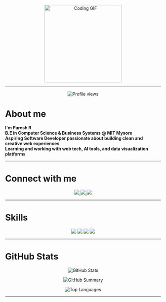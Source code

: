 <p align="center">
  <img src="https://media.giphy.com/media/qgQUggAC3Pfv687qPC/giphy.gif" width="250" alt="Coding GIF"/>
</p>

---

<p align="center">
  <img src="https://komarev.com/ghpvc/?username=Paresh-Gowda&label=Profile%20views&color=0e75b6&style=flat" alt="Profile views" />
</p>

# About me

**I'm Paresh R**<br>
**B.E in Computer Science & Business Systems @ MIT Mysore** <br>
**Aspiring Software Developer passionate about building clean and creative web experiences**  
**Learning and working with web tech, AI tools, and data visualization platforms** 

---

# Connect with me

<p align="center">
  <a href="https://instagram.com/paresh_gowda">
    <img src="https://img.shields.io/badge/Instagram-%23E4405F.svg?style=for-the-badge&logo=Instagram&logoColor=white" />
  </a>
  <a href="https://linkedin.com/in/paresh-r-38095a356">
    <img src="https://img.shields.io/badge/LinkedIn-%230077B5.svg?style=for-the-badge&logo=LinkedIn&logoColor=white" />
  </a>
  <a href="mailto:pareshgowda16@gmail.com">
    <img src="https://img.shields.io/badge/Gmail-D14836?style=for-the-badge&logo=Gmail&logoColor=white" />
  </a>
</p>

---

# Skills

<p align="center">
  <img src="https://img.shields.io/badge/HTML-E34F26?style=for-the-badge&logo=html&logoColor=white" />
  <img src="https://img.shields.io/badge/CSS-1572B6?style=for-the-badge&logo=css&logoColor=white" />
  <img src="https://img.shields.io/badge/JavaScript-F7DF1E?style=for-the-badge&logo=javascript&logoColor=black" />
  <img src="https://img.shields.io/badge/Power_BI-F2C811?style=for-the-badge&logo=powerbi&logoColor=black" />
</p>

---

# GitHub Stats

<p align="center">
  <img src="https://denvercoder1-github-readme-stats.vercel.app/api?username=Paresh-Gowda&show_icons=true&count_private=true&theme=react&border_color=7F3FBF&bg_color=0D1117&title_color=F85D7F&icon_color=F8D866" alt="GitHub Stats" />
</p>

<p align="center">
  <img src="https://github-profile-summary-cards.vercel.app/api/cards/profile-details?username=Paresh-Gowda&theme=radical" alt="GitHub Summary" />
</p>

<p align="center">
  <img src="https://denvercoder1-github-readme-stats.vercel.app/api/top-langs/?username=Paresh-Gowda&langs_count=8&layout=compact&theme=react&border_color=7F3FBF&bg_color=0D1117&title_color=F85D7F&icon_color=F8D866" alt="Top Languages" />
</p>

---
